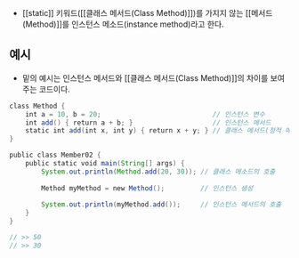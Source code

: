 
- [[static]] 키워드([[클래스 메서드(Class Method)]])를 가지지 않는 [[메서드(Method)]]를 인스턴스 메소드(instance method)라고 한다.

## 예시

- 밑의 예시는 인스턴스 메서드와 [[클래스 메서드(Class Method)]]의 차이를 보여주는 코드이다.

```java
class Method {
	int a = 10, b = 20;                            // 인스턴스 변수
	int add() { return a + b; }                    // 인스턴스 메서드
	static int add(int x, int y) { return x + y; } // 클래스 메서드(정적 메서드)
}

public class Member02 {
	public static void main(String[] args) {
		System.out.println(Method.add(20, 30)); // 클래스 메소드의 호출
		
		Method myMethod = new Method();         // 인스턴스 생성
		
		System.out.println(myMethod.add());     // 인스턴스 메서드의 호출
	}
}

// >> 50
// >> 30
```
